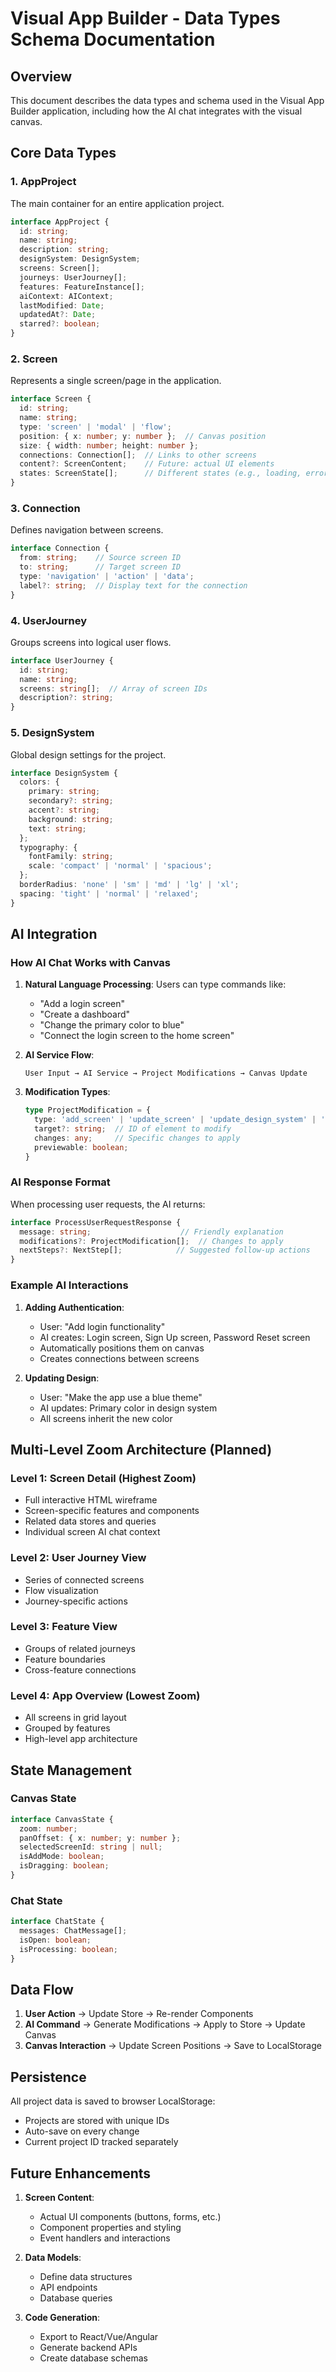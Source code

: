 # Visual App Builder - Data Types Schema Documentation

## Overview

This document describes the data types and schema used in the Visual App Builder application, including how the AI chat integrates with the visual canvas.

## Core Data Types

### 1. AppProject
The main container for an entire application project.

```typescript
interface AppProject {
  id: string;
  name: string;
  description: string;
  designSystem: DesignSystem;
  screens: Screen[];
  journeys: UserJourney[];
  features: FeatureInstance[];
  aiContext: AIContext;
  lastModified: Date;
  updatedAt?: Date;
  starred?: boolean;
}
```

### 2. Screen
Represents a single screen/page in the application.

```typescript
interface Screen {
  id: string;
  name: string;
  type: 'screen' | 'modal' | 'flow';
  position: { x: number; y: number };  // Canvas position
  size: { width: number; height: number };
  connections: Connection[];  // Links to other screens
  content?: ScreenContent;    // Future: actual UI elements
  states: ScreenState[];      // Different states (e.g., loading, error)
}
```

### 3. Connection
Defines navigation between screens.

```typescript
interface Connection {
  from: string;    // Source screen ID
  to: string;      // Target screen ID
  type: 'navigation' | 'action' | 'data';
  label?: string;  // Display text for the connection
}
```

### 4. UserJourney
Groups screens into logical user flows.

```typescript
interface UserJourney {
  id: string;
  name: string;
  screens: string[];  // Array of screen IDs
  description?: string;
}
```

### 5. DesignSystem
Global design settings for the project.

```typescript
interface DesignSystem {
  colors: {
    primary: string;
    secondary?: string;
    accent?: string;
    background: string;
    text: string;
  };
  typography: {
    fontFamily: string;
    scale: 'compact' | 'normal' | 'spacious';
  };
  borderRadius: 'none' | 'sm' | 'md' | 'lg' | 'xl';
  spacing: 'tight' | 'normal' | 'relaxed';
}
```

## AI Integration

### How AI Chat Works with Canvas

1. **Natural Language Processing**: Users can type commands like:
   - "Add a login screen"
   - "Create a dashboard"
   - "Change the primary color to blue"
   - "Connect the login screen to the home screen"

2. **AI Service Flow**:
   ```
   User Input → AI Service → Project Modifications → Canvas Update
   ```

3. **Modification Types**:
   ```typescript
   type ProjectModification = {
     type: 'add_screen' | 'update_screen' | 'update_design_system' | 'add_feature';
     target?: string;  // ID of element to modify
     changes: any;     // Specific changes to apply
     previewable: boolean;
   }
   ```

### AI Response Format

When processing user requests, the AI returns:

```typescript
interface ProcessUserRequestResponse {
  message: string;                    // Friendly explanation
  modifications?: ProjectModification[];  // Changes to apply
  nextSteps?: NextStep[];            // Suggested follow-up actions
}
```

### Example AI Interactions

1. **Adding Authentication**:
   - User: "Add login functionality"
   - AI creates: Login screen, Sign Up screen, Password Reset screen
   - Automatically positions them on canvas
   - Creates connections between screens

2. **Updating Design**:
   - User: "Make the app use a blue theme"
   - AI updates: Primary color in design system
   - All screens inherit the new color

## Multi-Level Zoom Architecture (Planned)

### Level 1: Screen Detail (Highest Zoom)
- Full interactive HTML wireframe
- Screen-specific features and components
- Related data stores and queries
- Individual screen AI chat context

### Level 2: User Journey View
- Series of connected screens
- Flow visualization
- Journey-specific actions

### Level 3: Feature View
- Groups of related journeys
- Feature boundaries
- Cross-feature connections

### Level 4: App Overview (Lowest Zoom)
- All screens in grid layout
- Grouped by features
- High-level app architecture

## State Management

### Canvas State
```typescript
interface CanvasState {
  zoom: number;
  panOffset: { x: number; y: number };
  selectedScreenId: string | null;
  isAddMode: boolean;
  isDragging: boolean;
}
```

### Chat State
```typescript
interface ChatState {
  messages: ChatMessage[];
  isOpen: boolean;
  isProcessing: boolean;
}
```

## Data Flow

1. **User Action** → Update Store → Re-render Components
2. **AI Command** → Generate Modifications → Apply to Store → Update Canvas
3. **Canvas Interaction** → Update Screen Positions → Save to LocalStorage

## Persistence

All project data is saved to browser LocalStorage:
- Projects are stored with unique IDs
- Auto-save on every change
- Current project ID tracked separately

## Future Enhancements

1. **Screen Content**:
   - Actual UI components (buttons, forms, etc.)
   - Component properties and styling
   - Event handlers and interactions

2. **Data Models**:
   - Define data structures
   - API endpoints
   - Database queries

3. **Code Generation**:
   - Export to React/Vue/Angular
   - Generate backend APIs
   - Create database schemas